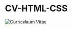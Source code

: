 # CV-HTML-CSS

![Curriculaum Vitae  ](https://user-images.githubusercontent.com/47064496/65347106-12800000-dc00-11e9-9fad-196d7f85873b.png)

